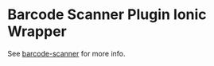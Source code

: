 # Barcode Scanner Plugin Ionic Wrapper
See [barcode-scanner](https://github.com/Cha-er-si/barcode-scanner) for more info.
